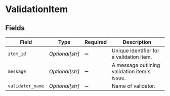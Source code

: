 # ValidationItem


## Fields

| Field                                        | Type                                         | Required                                     | Description                                  |
| -------------------------------------------- | -------------------------------------------- | -------------------------------------------- | -------------------------------------------- |
| `item_id`                                    | *Optional[str]*                              | :heavy_minus_sign:                           | Unique identifier for a validation item.     |
| `message`                                    | *Optional[str]*                              | :heavy_minus_sign:                           | A message outlining validation item's issue. |
| `validator_name`                             | *Optional[str]*                              | :heavy_minus_sign:                           | Name of validator.                           |